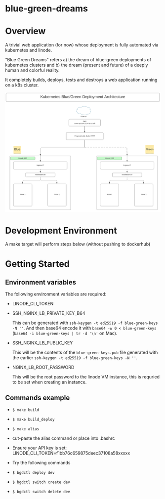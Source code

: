 # blue-green-dreams

# Overview

A trivial web application (for now) whose deployment is fully automated 
via kubernetes and linode.  

"Blue Green Dreams" refers a) the dream of blue-green deployments of kubernetes clusters and b) the dream (present and future) of a deeply human and colorful reality.

It completely builds, deploys, tests and destroys a web application running on a k8s cluster.

![Architecture Vision](blue-green-arch.png)

# Development Environment
A make target will perform steps below (without pushing to dockerhub)

# Getting Started

## Environment variables 

The following environment variables are required:

* LINODE_CLI_TOKEN

* SSH_NGINX_LB_PRIVATE_KEY_B64

  This can be generated with `ssh-keygen -t ed25519 -f blue-green-keys -N ''`. And then base64 encode it with `base64 -w 0 < blue-green-keys` (`base64 -i blue-green-keys | tr -d '\n'` on Mac).

* SSH_NGINX_LB_PUBLIC_KEY

  This will be the contents of the `blue-green-keys.pub` file generated with the earlier `ssh-keygen -t ed25519 -f blue-green-keys -N ''`.

* NGINX_LB_ROOT_PASSWORD

  This will be the root password to the linode VM instance, this is requried to be set when creating an instance.

## Commands example

* ```$ make build```
* ```$ make build_deploy```
* ```$ make alias```
* cut-paste the alias command or place into .bashrc
* Ensure your API key is set: LINODE_CLI_TOKEN=f1bb76c659875deec37108a58xxxxx
* Try the following commands
  
* ```$ bgdctl deploy dev```
* ```$ bgdctl switch create dev```
* ```$ bgdctl switch delete dev```




